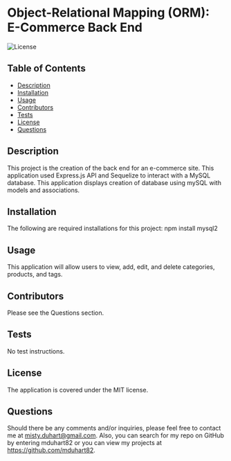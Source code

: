 # Object-Relational Mapping (ORM): E-Commerce Back End
  ![License](https://img.shields.io/badge/License-MIT-brightgreen)

  ## Table of Contents
  * [Description](#description)
  * [Installation](#installation)
  * [Usage](#usage)
  * [Contributors](#contribution)
  * [Tests](#test)
  * [License](#license)
  * [Questions](#questions)
  
  ## Description 
  This project is the creation of the back end for an e-commerce site. This application used Express.js API and Sequelize to interact with a MySQL database. This application displays creation of database using mySQL with models and associations.
  
  ## Installation 
  The following are required installations for this project: npm install mysql2

  ## Usage 
  This application will allow users to view, add, edit, and delete categories, products, and tags.

  ## Contributors
  Please see the Questions section.

  ## Tests
  No test instructions.

  ## License 
  The application is covered under the MIT license.
 

  ## Questions
  Should there be any comments and/or inquiries, please feel free to contact me at misty.duhart@gmail.com. Also, you can search for my repo on GitHub by entering mduhart82 or you can view my projects at https://github.com/mduhart82.

